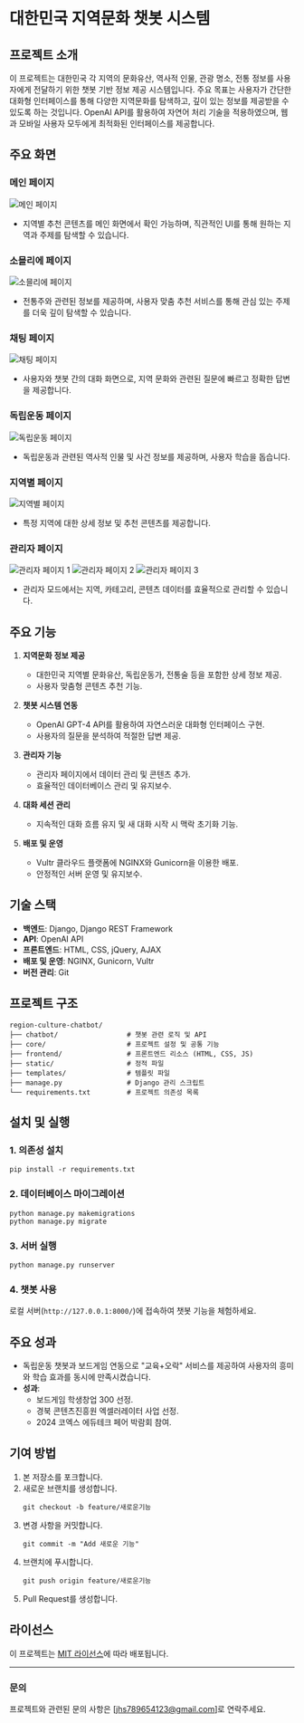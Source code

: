 # 대한민국 지역문화 챗봇 시스템

## 프로젝트 소개
이 프로젝트는 대한민국 각 지역의 문화유산, 역사적 인물, 관광 명소, 전통 정보를 사용자에게 전달하기 위한 챗봇 기반 정보 제공 시스템입니다. 
주요 목표는 사용자가 간단한 대화형 인터페이스를 통해 다양한 지역문화를 탐색하고, 깊이 있는 정보를 제공받을 수 있도록 하는 것입니다. OpenAI API를 활용하여 자연어 처리 기술을 적용하였으며, 웹과 모바일 사용자 모두에게 최적화된 인터페이스를 제공합니다.

## 주요 화면
### 메인 페이지
![메인 페이지](./portfolio_images/main_page.png)
- 지역별 추천 콘텐츠를 메인 화면에서 확인 가능하며, 직관적인 UI를 통해 원하는 지역과 주제를 탐색할 수 있습니다.

### 소믈리에 페이지
![소믈리에 페이지](./portfolio_images/sommelier_page.png)
- 전통주와 관련된 정보를 제공하며, 사용자 맞춤 추천 서비스를 통해 관심 있는 주제를 더욱 깊이 탐색할 수 있습니다.

### 채팅 페이지
![채팅 페이지](./portfolio_images/chatting_page.png)
- 사용자와 챗봇 간의 대화 화면으로, 지역 문화와 관련된 질문에 빠르고 정확한 답변을 제공합니다.

### 독립운동 페이지
![독립운동 페이지](./portfolio_images/independence_page.png)
- 독립운동과 관련된 역사적 인물 및 사건 정보를 제공하며, 사용자 학습을 돕습니다.

### 지역별 페이지
![지역별 페이지](./portfolio_images/local_page.png)
- 특정 지역에 대한 상세 정보 및 추천 콘텐츠를 제공합니다.

### 관리자 페이지
![관리자 페이지 1](./portfolio_images/admin_page1.png)
![관리자 페이지 2](./portfolio_images/admin_page2.png)
![관리자 페이지 3](./portfolio_images/admin_page3.png)
- 관리자 모드에서는 지역, 카테고리, 콘텐츠 데이터를 효율적으로 관리할 수 있습니다.


## 주요 기능
1. **지역문화 정보 제공**
   - 대한민국 지역별 문화유산, 독립운동가, 전통술 등을 포함한 상세 정보 제공.
   - 사용자 맞춤형 콘텐츠 추천 기능.

2. **챗봇 시스템 연동**
   - OpenAI GPT-4 API를 활용하여 자연스러운 대화형 인터페이스 구현.
   - 사용자의 질문을 분석하여 적절한 답변 제공.

3. **관리자 기능**
   - 관리자 페이지에서 데이터 관리 및 콘텐츠 추가.
   - 효율적인 데이터베이스 관리 및 유지보수.

4. **대화 세션 관리**
   - 지속적인 대화 흐름 유지 및 새 대화 시작 시 맥락 초기화 기능.

5. **배포 및 운영**
   - Vultr 클라우드 플랫폼에 NGINX와 Gunicorn을 이용한 배포.
   - 안정적인 서버 운영 및 유지보수.

## 기술 스택
- **백엔드**: Django, Django REST Framework
- **API**: OpenAI API
- **프론트엔드**: HTML, CSS, jQuery, AJAX
- **배포 및 운영**: NGINX, Gunicorn, Vultr
- **버전 관리**: Git

## 프로젝트 구조
```
region-culture-chatbot/
├── chatbot/                 # 챗봇 관련 로직 및 API
├── core/                    # 프로젝트 설정 및 공통 기능
├── frontend/                # 프론트엔드 리소스 (HTML, CSS, JS)
├── static/                  # 정적 파일
├── templates/               # 템플릿 파일
├── manage.py                # Django 관리 스크립트
└── requirements.txt         # 프로젝트 의존성 목록
```

## 설치 및 실행
### 1. 의존성 설치
```
pip install -r requirements.txt
```

### 2. 데이터베이스 마이그레이션
```
python manage.py makemigrations
python manage.py migrate
```

### 3. 서버 실행
```
python manage.py runserver
```

### 4. 챗봇 사용
로컬 서버(`http://127.0.0.1:8000/`)에 접속하여 챗봇 기능을 체험하세요.

## 주요 성과
- 독립운동 챗봇과 보드게임 연동으로 "교육+오락" 서비스를 제공하여 사용자의 흥미와 학습 효과를 동시에 만족시켰습니다.
- **성과**:
  - 보드게임 학생창업 300 선정.
  - 경북 콘텐츠진흥원 엑셀러레이터 사업 선정.
  - 2024 코엑스 에듀테크 페어 박람회 참여.

## 기여 방법
1. 본 저장소를 포크합니다.
2. 새로운 브랜치를 생성합니다.
   ```
   git checkout -b feature/새로운기능
   ```
3. 변경 사항을 커밋합니다.
   ```
   git commit -m "Add 새로운 기능"
   ```
4. 브랜치에 푸시합니다.
   ```
   git push origin feature/새로운기능
   ```
5. Pull Request를 생성합니다.

## 라이선스
이 프로젝트는 [MIT 라이선스](LICENSE)에 따라 배포됩니다.

---

### 문의
프로젝트와 관련된 문의 사항은 [jhs789654123@gmail.com]로 연락주세요.
